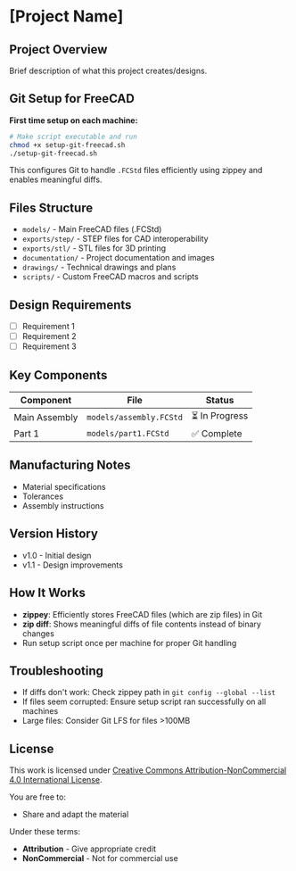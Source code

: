 # [Project Name]

## Project Overview
Brief description of what this project creates/designs.

## Git Setup for FreeCAD
**First time setup on each machine:**
```bash
# Make script executable and run
chmod +x setup-git-freecad.sh
./setup-git-freecad.sh
```

This configures Git to handle `.FCStd` files efficiently using zippey and enables meaningful diffs.

## Files Structure
- `models/` - Main FreeCAD files (.FCStd)
- `exports/step/` - STEP files for CAD interoperability  
- `exports/stl/` - STL files for 3D printing
- `documentation/` - Project documentation and images
- `drawings/` - Technical drawings and plans
- `scripts/` - Custom FreeCAD macros and scripts

## Design Requirements
- [ ] Requirement 1
- [ ] Requirement 2
- [ ] Requirement 3

## Key Components
| Component | File | Status |
|-----------|------|--------|
| Main Assembly | `models/assembly.FCStd` | ⏳ In Progress |
| Part 1 | `models/part1.FCStd` | ✅ Complete |

## Manufacturing Notes
- Material specifications
- Tolerances
- Assembly instructions

## Version History
- v1.0 - Initial design
- v1.1 - Design improvements

## How It Works
- **zippey**: Efficiently stores FreeCAD files (which are zip files) in Git
- **zip diff**: Shows meaningful diffs of file contents instead of binary changes
- Run setup script once per machine for proper Git handling

## Troubleshooting
- If diffs don't work: Check zippey path in `git config --global --list`
- If files seem corrupted: Ensure setup script ran successfully on all machines
- Large files: Consider Git LFS for files >100MB

## License
This work is licensed under [Creative Commons Attribution-NonCommercial 4.0 International License](https://creativecommons.org/licenses/by-nc/4.0/).

You are free to:
- Share and adapt the material

Under these terms:
- **Attribution** - Give appropriate credit
- **NonCommercial** - Not for commercial use